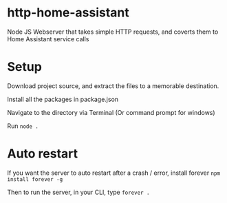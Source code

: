 # http-home-assistant
Node JS Webserver that takes simple HTTP requests, and coverts them to Home Assistant service calls

# Setup
Download project source, and extract the files to a memorable destination.

Install all the packages in package.json

Navigate to the directory via Terminal (Or command prompt for windows)

Run `node .`

# Auto restart
If you want the server to auto restart after a crash / error, install forever
`npm install forever -g` 

Then to run the server, in your CLI, type `forever .`
